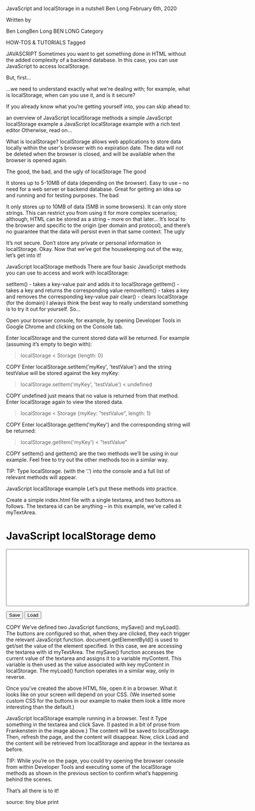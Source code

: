 JavaScript and localStorage in a nutshell
Ben Long
February 6th, 2020

Written by

Ben LongBen Long
BEN LONG
Category

HOW-TOS & TUTORIALS
Tagged

JAVASCRIPT
Sometimes you want to get something done in HTML without the added complexity of a backend database. In this case, you can use JavaScript to access localStorage.

But, first...

...we need to understand exactly what we're dealing with; for example, what is localStorage, when can you use it, and is it secure?

If you already know what you’re getting yourself into, you can skip ahead to:

an overview of JavaScript localStorage methods
a simple JavaScript localStorage example
a JavaScript localStorage example with a rich text editor
Otherwise, read on...

What is localStorage?
localStorage allows web applications to store data locally within the user's browser with no expiration date. The data will not be deleted when the browser is closed, and will be available when the browser is opened again.

The good, the bad, and the ugly of localStorage
The good

It stores up to 5-10MB of data (depending on the browser).
Easy to use – no need for a web server or backend database.
Great for getting an idea up and running and for testing purposes.
The bad

It only stores up to 10MB of data (5MB in some browsers).
It can only store strings. This can restrict you from using it for more complex scenarios; although, HTML can be stored as a string – more on that later...
It’s local to the browser and specific to the origin (per domain and protocol), and there’s no guarantee that the data will persist even in that same context.
The ugly

It’s not secure. Don’t store any private or personal information in localStorage.
Okay. Now that we’ve got the housekeeping out of the way, let’s get into it!

JavaScript localStorage methods
There are four basic JavaScript methods you can use to access and work with localStorage:

setItem() - takes a key-value pair and adds it to localStorage
getItem() - takes a key and returns the corresponding value
removeItem() - takes a key and removes the corresponding key-value pair
clear() - clears localStorage (for the domain)
I always think the best way to really understand something is to try it out for yourself. So...

Open your browser console, for example, by opening Developer Tools in Google Chrome and clicking on the Console tab.

Enter localStorage and the current stored data will be returned. For example (assuming it’s empty to begin with):

> localStorage
< Storage {length: 0}

COPY
Enter localStorage.setItem('myKey', 'testValue') and the string testValue will be stored against the key myKey:

> localStorage.setItem('myKey', 'testValue')
< undefined

COPY
undefined just means that no value is returned from that method. Enter localStorage again to view the stored data.

> localStorage
< Storage {myKey: "testValue", length: 1}

COPY
Enter localStorage.getItem('myKey') and the corresponding string will be returned:

> localStorage.getItem('myKey')
< "testValue"

COPY
setItem() and getItem() are the two methods we’ll be using in our example. Feel free to try out the other methods too in a similar way.

TIP: Type localStorage. (with the ‘.’) into the console and a full list of relevant methods will appear.

JavaScript localStorage example
Let’s put these methods into practice.

Create a simple index.html file with a single textarea, and two buttons as follows. The textarea id can be anything – in this example, we’ve called it myTextArea.

<!DOCTYPE html>
<html lang="en">
  <head>
  </head>
  <body>
    <h1>JavaScript localStorage demo</h1>
    <textarea id="myTextarea" rows="10" cols="80"></textarea>
    <p></p>
    <button onclick="mySave()">Save</button>
    <button onclick="myLoad()">Load</button>
    <script>
      function mySave() {
        var myContent = document.getElementById("myTextarea").value;
        localStorage.setItem("myContent", myContent);
      }
      function myLoad() {
        var myContent = localStorage.getItem("myContent");
        document.getElementById("myTextarea").value = myContent;
      }
    </script>
  </body>
</html>

COPY
We’ve defined two JavaScript functions, mySave() and myLoad(). The buttons are configured so that, when they are clicked, they each trigger the relevant JavaScript function. document.getElementById() is used to get/set the value of the element specified. In this case, we are accessing the textarea with id myTextArea. The mySave() function accesses the current value of the textarea and assigns it to a variable myContent. This variable is then used as the value associated with key myContent in localStorage. The myLoad() function operates in a similar way, only in reverse.

Once you’ve created the above HTML file, open it in a browser. What it looks like on your screen will depend on your CSS. (We inserted some custom CSS for the buttons in our example to make them look a little more interesting than the default.)


JavaScript localStorage example running in a browser.
Test it
Type something in the textarea and click Save. (I pasted in a bit of prose from Frankenstein in the image above.) The content will be saved to localStorage. Then, refresh the page, and the content will disappear. Now, click Load and the content will be retrieved from localStorage and appear in the textarea as before.

TIP: While you’re on the page, you could try opening the browser console from within Developer Tools and executing some of the localStorage methods as shown in the previous section to confirm what’s happening behind the scenes.

That’s all there is to it!

source: tiny blue print

